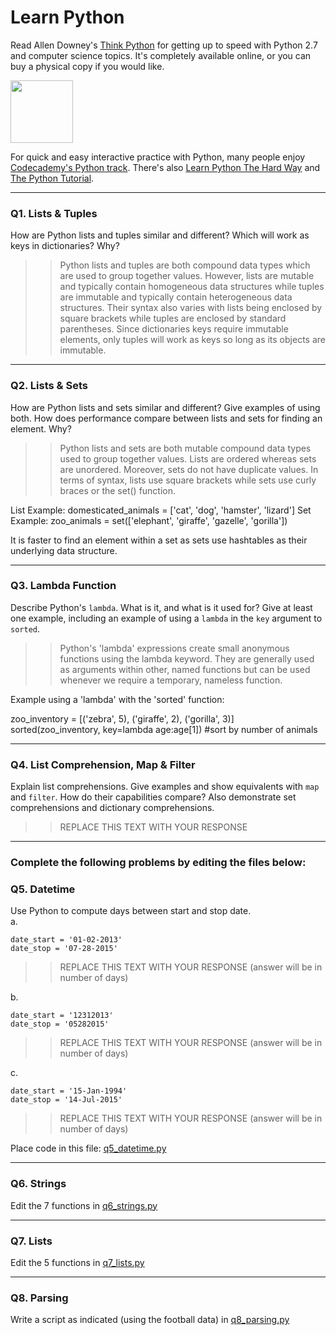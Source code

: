 # Learn Python

Read Allen Downey's [Think Python](http://www.greenteapress.com/thinkpython/) for getting up to speed with Python 2.7 and computer science topics. It's completely available online, or you can buy a physical copy if you would like.

<a href="http://www.greenteapress.com/thinkpython/"><img src="img/think_python.png" style="width: 100px;" target="_blank"></a>

For quick and easy interactive practice with Python, many people enjoy [Codecademy's Python track](http://www.codecademy.com/en/tracks/python). There's also [Learn Python The Hard Way](http://learnpythonthehardway.org/book/) and [The Python Tutorial](https://docs.python.org/2/tutorial/).

---

### Q1. Lists &amp; Tuples

How are Python lists and tuples similar and different? Which will work as keys in dictionaries? Why?

 >> Python lists and tuples are both compound data types which are used to group together values. However, lists are mutable and typically contain homogeneous data structures while tuples are immutable and typically contain heterogeneous data structures. Their syntax also varies with lists being enclosed by square brackets while tuples are enclosed by standard parentheses.  Since dictionaries keys require immutable elements, only tuples will work as keys so long as its objects are immutable.

---

### Q2. Lists &amp; Sets

How are Python lists and sets similar and different? Give examples of using both. How does performance compare between lists and sets for finding an element. Why?

>> Python lists and sets are both mutable compound data types used to group together values.  Lists are ordered whereas sets are unordered.  Moreover, sets do not have duplicate values. In terms of syntax, lists use square brackets while sets use curly braces or the set() function.

List Example: domesticated_animals = ['cat', 'dog', 'hamster', 'lizard']
Set Example: zoo_animals = set(['elephant', 'giraffe', 'gazelle', 'gorilla'])

It is faster to find an element within a set as sets use hashtables as their underlying data structure.

---

### Q3. Lambda Function

Describe Python's `lambda`. What is it, and what is it used for? Give at least one example, including an example of using a `lambda` in the `key` argument to `sorted`.

>> Python's 'lambda' expressions create small anonymous functions using the lambda keyword.  They are generally used as arguments within other, named functions but can be used whenever we require a temporary, nameless function.

Example using a 'lambda' with the 'sorted' function:

zoo_inventory = [('zebra', 5), ('giraffe', 2), ('gorilla', 3)]
sorted(zoo_inventory, key=lambda age:age[1]) #sort by number of animals

---

### Q4. List Comprehension, Map &amp; Filter

Explain list comprehensions. Give examples and show equivalents with `map` and `filter`. How do their capabilities compare? Also demonstrate set comprehensions and dictionary comprehensions.

>> REPLACE THIS TEXT WITH YOUR RESPONSE

---

### Complete the following problems by editing the files below:

### Q5. Datetime
Use Python to compute days between start and stop date.   
a.  

```
date_start = '01-02-2013'    
date_stop = '07-28-2015'
```

>> REPLACE THIS TEXT WITH YOUR RESPONSE (answer will be in number of days)

b.  
```
date_start = '12312013'  
date_stop = '05282015'  
```

>> REPLACE THIS TEXT WITH YOUR RESPONSE (answer will be in number of days)

c.  
```
date_start = '15-Jan-1994'      
date_stop = '14-Jul-2015'  
```

>> REPLACE THIS TEXT WITH YOUR RESPONSE  (answer will be in number of days)

Place code in this file: [q5_datetime.py](python/q5_datetime.py)

---

### Q6. Strings
Edit the 7 functions in [q6_strings.py](python/q6_strings.py)

---

### Q7. Lists
Edit the 5 functions in [q7_lists.py](python/q7_lists.py)

---

### Q8. Parsing
Write a script as indicated (using the football data) in [q8_parsing.py](python/q8_parsing.py)





